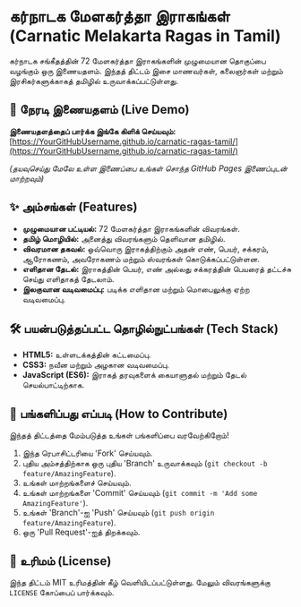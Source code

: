 # கர்நாடக மேளகர்த்தா இராகங்கள் (Carnatic Melakarta Ragas in Tamil)

கர்நாடக சங்கீதத்தின் 72 மேளகர்த்தா இராகங்களின் முழுமையான தொகுப்பை வழங்கும் ஒரு இணையதளம். இந்தத் திட்டம் இசை மாணவர்கள், கலைஞர்கள் மற்றும் இரசிகர்களுக்காகத் தமிழில் உருவாக்கப்பட்டுள்ளது.

## 🚀 நேரடி இணையதளம் (Live Demo)

**இணையதளத்தைப் பார்க்க இங்கே கிளிக் செய்யவும்:** [https://YourGitHubUsername.github.io/carnatic-ragas-tamil/](https://YourGitHubUsername.github.io/carnatic-ragas-tamil/)

*(தயவுசெய்து மேலே உள்ள இணைப்பை உங்கள் சொந்த GitHub Pages இணைப்புடன் மாற்றவும்)*



## ✨ அம்சங்கள் (Features)

- **முழுமையான பட்டியல்:** 72 மேளகர்த்தா இராகங்களின் விவரங்கள்.
- **தமிழ் மொழியில்:** அனைத்து விவரங்களும் தெளிவான தமிழில்.
- **விவரமான தகவல்:** ஒவ்வொரு இராகத்திற்கும் அதன் எண், பெயர், சக்கரம், ஆரோகணம், அவரோகணம் மற்றும் ஸ்வரங்கள் கொடுக்கப்பட்டுள்ளன.
- **எளிதான தேடல்:** இராகத்தின் பெயர், எண் அல்லது சக்கரத்தின் பெயரைத் தட்டச்சு செய்து எளிதாகத் தேடலாம்.
- **இலகுவான வடிவமைப்பு:** படிக்க எளிதான மற்றும் மொபைலுக்கு ஏற்ற வடிவமைப்பு.

## 🛠️ பயன்படுத்தப்பட்ட தொழில்நுட்பங்கள் (Tech Stack)

- **HTML5:** உள்ளடக்கத்தின் கட்டமைப்பு.
- **CSS3:** நவீன மற்றும் அழகான வடிவமைப்பு.
- **JavaScript (ES6):** இராகத் தரவுகளைக் கையாளுதல் மற்றும் தேடல் செயல்பாட்டிற்காக.

## 🤝 பங்களிப்பது எப்படி (How to Contribute)

இந்தத் திட்டத்தை மேம்படுத்த உங்கள் பங்களிப்பை வரவேற்கிறோம்!
1.  இந்த ரெபாசிட்டரியை 'Fork' செய்யவும்.
2.  புதிய அம்சத்திற்காக ஒரு புதிய 'Branch' உருவாக்கவும் (`git checkout -b feature/AmazingFeature`).
3.  உங்கள் மாற்றங்களைச் செய்யவும்.
4.  உங்கள் மாற்றங்களை 'Commit' செய்யவும் (`git commit -m 'Add some AmazingFeature'`).
5.  உங்கள் 'Branch'-ஐ 'Push' செய்யவும் (`git push origin feature/AmazingFeature`).
6.  ஒரு 'Pull Request'-ஐத் திறக்கவும்.

## 📝 உரிமம் (License)

இந்த திட்டம் MIT உரிமத்தின் கீழ் வெளியிடப்பட்டுள்ளது. மேலும் விவரங்களுக்கு `LICENSE` கோப்பைப் பார்க்கவும்.
